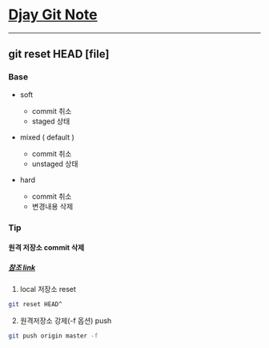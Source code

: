 
# [Djay Git Note](../git-note.md)

---
## git reset HEAD [file]

### Base

- soft
  - commit 취소
  - staged 상태

      
- mixed ( default )
  - commit 취소
  - unstaged 상태

    
- hard
  - commit 취소
  - 변경내용 삭제
    
### Tip
#### 원격 저장소 commit 삭제
##### [참조 link](https://gmlwjd9405.github.io/2018/05/25/git-add-cancle.html)
1. local 저장소 reset
```bash
git reset HEAD^
```
2. 원격저장소 강제(-f 옵션) push
```bash
git push origin master -f
```